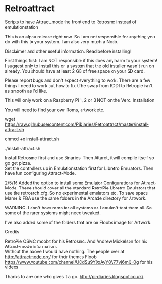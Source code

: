 # Retroattract
Scripts to have Attract_mode the front end to Retrosmc instead of emulationstation


This is an alpha release right now. So I am not responsible for anything you do with this to your system. I am also very much a Noob. 




Disclaimer and other useful information. Read before installing!

First things first: I am NOT responsible if this does any harm to your system! I suggest only to install this on a system that the old installer wasn't run on already. You should have at least 2 GB of free space on your SD card.

Please report bugs and don't expect everything to work.  There are a few things I need to work out how to fix (The swap from KODI to Retropie isn't as smooth as I'd like. 



This will only work on a Raspberry Pi 1, 2 or 3  NOT on the Vero.
Installation

You will need to find your own Roms, artwork etc. 

wget https://raw.githubusercontent.com/PiDiaries/Retroattract/master/install-attract.sh

chmod +x install-attract.sh

./install-attract.sh

 Install Retrosmc first and use Binaries. Then Attarct, it will compile itself so go get pizza.  
 Set the controllers up in Emulationstation first for Libretro Emulators.  Then have fun configuring Attract-Mode. 

2/5/16 
Added the option to install some Emulator Configurations for Attract-Mode.  These should cover all the standard RetroPie Libretro Emulators that use the retroarch.cfg.  So no experimental emulators etc.  To save space Mame & FBA use the same folders in the Arcade directory for Artwork. 

WARNING.  I don't have roms for all systems so I couldn't test them all. So some of the rarer systems might need tweaked. 

I've also added some of the folders that are on Floobs image for Artwork. 

Credits

RetroPie 
OSMC 
mcobit for his Retrosmc. 
And Andrew Mickelson for his Attract-mode information.  
Without the above I would have nothing.
The people over at http://attractmode.org/ for their themes
Floob https://www.youtube.com/channel/UCdSu9Y0xAyY8V77vj6mQ-0g for his videos


Thanks to any one who gives it a go. 
http://pi-diaries.blogspot.co.uk/
